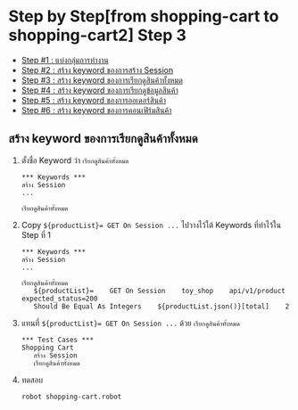 # Step by Step[from shopping-cart to shopping-cart2] Step 3

- [Step #1 : แบ่งกลุ่มการทำงาน](./step-by-step-01.md)
- [Step #2 : สร้าง keyword ของการสร้าง Session](./step-by-step-02.md)
- [Step #3 : สร้าง keyword ของการเรียกดูสินค้าทั้งหมด](./step-by-step-03.md)
- [Step #4 : สร้าง keyword ของการเรียกดูข้อมูลสินค้า](./step-by-step-04.md)
- [Step #5 : สร้าง keyword ของการออเดอร์สินค้า](./step-by-step-05.md)
- [Step #6 : สร้าง keyword ของการคอนเฟิร์มสินค้า](./step-by-step-06.md)

## สร้าง keyword ของการเรียกดูสินค้าทั้งหมด

1. ตั้งชื่อ Keyword ว่า `เรียกดูสินค้าทั้งหมด`

   ```robot
   *** Keywords ***
   สร้าง Session
   ...

   เรียกดูสินค้าทั้งหมด
   ```

2. Copy `${productList}= GET On Session ...` ไปวางไว้ใต้ Keywords ที่ทำไว้ใน Step ที่ 1

   ```robot
   *** Keywords ***
   สร้าง Session
   ...

   เรียกดูสินค้าทั้งหมด
      ${productList}=    GET On Session    toy_shop    api/v1/product    expected_status=200
      Should Be Equal As Integers    ${productList.json()}[total]    2
   ```

3. แทนที่ `${productList}= GET On Session ...` ด้วย `เรียกดูสินค้าทั้งหมด`

   ```robot
   *** Test Cases ***
   Shopping Cart
      สร้าง Session
      เรียกดูสินค้าทั้งหมด
   ```

4. ทดสอบ

   ```sh
   robot shopping-cart.robot
   ```
